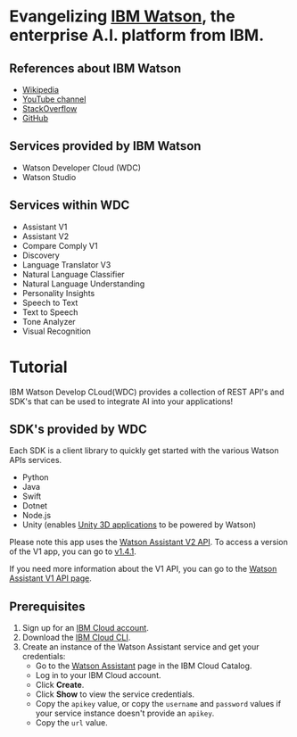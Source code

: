 # Evangelizing [IBM Watson](https://www.ibm.com/watson), the enterprise A.I. platform from IBM.

## References about IBM Watson
- [Wikipedia](https://en.wikipedia.org/wiki/Watson_(computer))
- [YouTube channel](https://www.youtube.com/user/IBMWatsonSolutions)
- [StackOverflow](https://stackoverflow.com/questions/tagged/ibm-watson)
- [GitHub](https://github.com/IBM-Watson)

## Services provided by IBM Watson
- Watson Developer Cloud (WDC)
- Watson Studio

## Services within WDC
- Assistant V1
- Assistant V2
- Compare Comply V1
- Discovery
- Language Translator V3
- Natural Language Classifier
- Natural Language Understanding
- Personality Insights
- Speech to Text
- Text to Speech
- Tone Analyzer
- Visual Recognition

# Tutorial
IBM Watson Develop CLoud(WDC) provides a collection of REST API's and SDK's that can be used to integrate AI into your applications!

## SDK's provided by WDC
Each SDK is a client library to quickly get started with the various Watson APIs services.

- Python
- Java
- Swift
- Dotnet
- Node.js
- Unity (enables [Unity 3D applications](https://unity3d.com/get-unity) to be powered by Watson)

Please note this app uses the [Watson Assistant V2 API](https://cloud.ibm.com/apidocs/assistant-v2#introduction). To access a version of the V1 app, you can go to [v1.4.1](https://github.com/watson-developer-cloud/assistant-simple/releases/tag/v1.4.1).

If you need more information about the V1 API, you can go to the [Watson Assistant V1 API page](https://cloud.ibm.com/apidocs/assistant#introduction).


## Prerequisites

1. Sign up for an [IBM Cloud account](https://cloud.ibm.com/registration/).
1. Download the [IBM Cloud CLI](https://cloud.ibm.com/docs/cli/index.html#overview).
1. Create an instance of the Watson Assistant service and get your credentials:
    - Go to the [Watson Assistant](https://cloud.ibm.com/catalog/services/conversation) page in the IBM Cloud Catalog.
    - Log in to your IBM Cloud account.
    - Click **Create**.
    - Click **Show** to view the service credentials.
    - Copy the `apikey` value, or copy the `username` and `password` values if your service instance doesn't provide an `apikey`.
    - Copy the `url` value.



